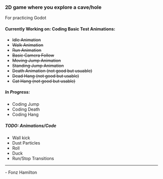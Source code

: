 ### 2D game where you explore a cave/hole

For practicing Godot

#### Currently Working on: Coding Basic Test Animations:


- ~~Idle Animation~~
- ~~Walk Animation~~
- ~~Run Animation~~
- ~~Basic Camera Follow~~
- ~~Moving Jump Animation~~
- ~~Standing Jump Animation~~
- ~~Death Animation (not good but usuable)~~
- ~~Dead Hang (not good but usable)~~
- ~~Cat Hang (not good but usable)~~

##### In Progress:


- Coding Jump
- Coding Death
- Coding Hang


##### TODO: Animations/Code


- Wall kick
- Dust Particles
- Roll
- Duck
- Run/Stop Transitions


---

\- Fonz Hamilton
